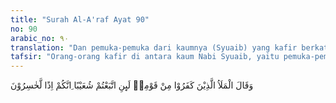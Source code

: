 ```yaml
---
title: "Surah Al-A'raf Ayat 90"
no: 90
arabic_no: ٩٠
translation: "Dan pemuka-pemuka dari kaumnya (Syuaib) yang kafir berkata (kepada sesamanya), “Sesungguhnya jika kamu mengikuti Syuaib, tentu kamu menjadi orang-orang yang rugi.”"
tafsir: "Orang-orang kafir di antara kaum Nabi Syuaib, yaitu pemuka-pemuka mereka yang mengingkari ayat-ayat Allah dan mendustakan rasul-Nya sudah berbuat kezaliman, antara lain dengan menghalang-halangi orang lain untuk beriman kepada Nabi Syuaib dan agama yang dibawanya, mereka berkata: \"Jika kamu beriman dan mengikuti seruan Syuaib yang mengajak kepada agama tauhid, niscaya kamu akan merugi akibat perbuatan itu karena meninggalkan agama nenek moyang yang kamu anut selama ini. Kamu akan kehilangan kemuliaan dan kehormatan, karena dengan mengikuti Syuaib kamu akan menganggap bahwa nenek moyang kamu adalah orang-orang yang sesat dan akan diazab oleh Allah. Di samping itu, kamu juga akan kehilangan harta benda dan keuntungan yang berlipat ganda dalam perdagangan karena agama Syuaib tidak memperbolehkan melakukan penipuan dalam berjual beli, terutama mengenai takaran dan timbangan.\n\nPemuka-pemuka kaum Nabi Syuaib jelas bersikap angkuh dan kufur. Sikap angkuh ini timbul karena mereka berkuasa di negeri itu, sifat inilah yang mendorong mereka untuk mengeluarkan ancaman kepada Nabi Syuaib dan para pengikutnya untuk mengusir mereka dari Madyan. Sedang sifat kufur mereka telah menyebabkan mereka bertindak untuk menghalang-halangi orang lain menganut agama Allah yang dibawa oleh Nabi Syuaib. Mereka adalah orang-orang yang sesat, dan berusaha untuk menyesatkan orang lain."
---
```

وَقَالَ الْمَلَاُ الَّذِيْنَ كَفَرُوْا مِنْ قَوْمِهٖ لَىِٕنِ اتَّبَعْتُمْ شُعَيْبًا ِانَّكُمْ اِذًا لَّخٰسِرُوْنَ